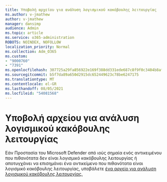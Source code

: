 ```yaml
---
title: Υποβολή αρχείου για ανάλυση λογισμικού κακόβουλης λειτουργίας
ms.author: v-jmathew
author: v-jmathew
manager: dansimp
audience: Admin
ms.topic: article
ms.service: o365-administration
ROBOTS: NOINDEX, NOFOLLOW
localization_priority: Normal
ms.collection: Adm_O365
ms.custom:
- "9000760"
- "7391"
ms.openlocfilehash: 307725a29fa856922e169f388dd331ede687c8f9f0c3404b8af221a7a49d68b3
ms.sourcegitcommit: b5f7da89a650d2915dc652449623c78be6247175
ms.translationtype: MT
ms.contentlocale: el-GR
ms.lasthandoff: 08/05/2021
ms.locfileid: "54081568"
---
```

# <a name="submit-a-file-for-malware-analysis"></a>Υποβολή αρχείου για ανάλυση λογισμικού κακόβουλης λειτουργίας

Εάν Προστασία του Microsoft Defender από ιούς σημαία ενός αντικειμένου που πιθανότατα δεν είναι λογισμικό κακόβουλης λειτουργίας ή αποτυγχάνει να επισημάνει ένα αντικείμενο που πιθανότατα είναι λογισμικό κακόβουλης λειτουργίας, υποβάλετε [ένα αρχείο για ανάλυση λογισμικού κακόβουλης λειτουργίας.](https://go.microsoft.com/fwlink/?linkid=2144963)
